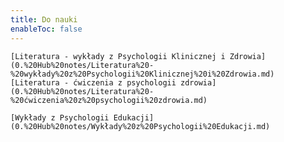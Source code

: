 ```yaml
---
title: Do nauki
enableToc: false
---
```

	
	[Literatura - wykłady z Psychologii Klinicznej i Zdrowia](0.%20Hub%20notes/Literatura%20-%20wykłady%20z%20Psychologii%20Klinicznej%20i%20Zdrowia.md)
	[Literatura - ćwiczenia z psychologii zdrowia](0.%20Hub%20notes/Literatura%20-%20ćwiczenia%20z%20psychologii%20zdrowia.md)
	
	[Wykłady z Psychologii Edukacji](0.%20Hub%20notes/Wykłady%20z%20Psychologii%20Edukacji.md)

